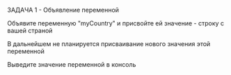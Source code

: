 ЗАДАЧА 1 - Объявление переменной
 
 Объявите переменную "myCountry" и присвойте ей значение -
 строку с вашей страной
 
 В дальнейшем не планируется присваивание нового значения этой переменной
 
 Выведите значение переменной в консоль
